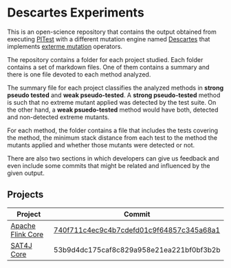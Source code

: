 # Descartes Experiments

This is an open-science repository that contains the output obtained from
executing [PITest](http://pitest.org) with a different mutation engine named
[Descartes](https://github.com/STAMP-project/pitest-descartes) that implements [exterme mutation](http://dl.acm.org/citation.cfm?doid=2896941.2896944) operators.

The repository contains a folder for each project studied. Each folder contains
a set of markdown files. One of them contains a summary and there is one file
devoted to each method analyzed. 

The summary file for each project classifies the analyzed methods in **strong 
pseudo tested** and **weak pseudo-tested**. A **strong pseudo-tested** method
is such that no extreme mutant applied was detected by the test suite. On the 
other hand, a **weak psuedo-tested** method would have both, detected and 
non-detected extreme mutants.

For each method, the folder contains a file that includes the tests
covering the method, the minimum stack distance from each test to the method
the mutants applied and whether those mutants were detected or not.

There are also two sections in which developers can give us feedback and even
include some commits that might be related and influenced by the given output.

## Projects

| Project                                   | Commit                                     |
|-------------------------------------------|--------------------------------------------|
| [Apache Flink Core](/flink-core/index.md) | [740f711c4ec9c4b7cdefd01c9f64857c345a68a1](https://github.com/apache/flink/tree/740f711c4ec9c4b7cdefd01c9f64857c345a68a1/flink-core) |
| [SAT4J Core](/org.sat4j.core/index.md)    |  53b9d4dc175caf8c829a958e21ea221bf0bf3b2b  |

